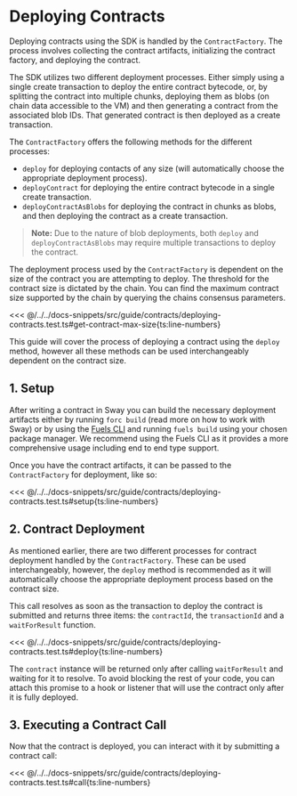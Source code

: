  <script setup>
  import { data } from '../../versions.data'
  const { forc } = data
  const indexUrl = `https://docs.fuel.network/docs/sway/introduction/`
  const jsonAbiUrl = `https://docs.fuel.network/docs/sway/introduction/sway_quickstart/`
</script>

# Deploying Contracts

Deploying contracts using the SDK is handled by the `ContractFactory`. The process involves collecting the contract artifacts, initializing the contract factory, and deploying the contract.

The SDK utilizes two different deployment processes. Either simply using a single create transaction to deploy the entire contract bytecode, or, by splitting the contract into multiple chunks, deploying them as blobs (on chain data accessible to the VM) and then generating a contract from the associated blob IDs. That generated contract is then deployed as a create transaction.

The `ContractFactory` offers the following methods for the different processes:

- `deploy` for deploying contacts of any size (will automatically choose the appropriate deployment process).
- `deployContract` for deploying the entire contract bytecode in a single create transaction.
- `deployContractAsBlobs` for deploying the contract in chunks as blobs, and then deploying the contract as a create transaction.

> **Note:** Due to the nature of blob deployments, both `deploy` and `deployContractAsBlobs` may require multiple transactions to deploy the contract.

The deployment process used by the `ContractFactory` is dependent on the size of the contract you are attempting to deploy. The threshold for the contract size is dictated by the chain. You can find the maximum contract size supported by the chain by querying the chains consensus parameters.

<<< @/../../docs-snippets/src/guide/contracts/deploying-contracts.test.ts#get-contract-max-size{ts:line-numbers}

This guide will cover the process of deploying a contract using the `deploy` method, however all these methods can be used interchangeably dependent on the contract size.

## 1. Setup

After writing a contract in Sway you can build the necessary deployment artifacts either by running `forc build` (<a :href="indexUrl" target="_blank" rel="noreferrer">read more</a> on how to work with Sway) or by using the [Fuels CLI](../fuels-cli/index.md) and running `fuels build` using your chosen package manager. We recommend using the Fuels CLI as it provides a more comprehensive usage including end to end type support.

Once you have the contract artifacts, it can be passed to the `ContractFactory` for deployment, like so:

<<< @/../../docs-snippets/src/guide/contracts/deploying-contracts.test.ts#setup{ts:line-numbers}

## 2. Contract Deployment

As mentioned earlier, there are two different processes for contract deployment handled by the `ContractFactory`. These can be used interchangeably, however, the `deploy` method is recommended as it will automatically choose the appropriate deployment process based on the contract size.

This call resolves as soon as the transaction to deploy the contract is submitted and returns three items: the `contractId`, the `transactionId` and a `waitForResult` function.

<<< @/../../docs-snippets/src/guide/contracts/deploying-contracts.test.ts#deploy{ts:line-numbers}

The `contract` instance will be returned only after calling `waitForResult` and waiting for it to resolve. To avoid blocking the rest of your code, you can attach this promise to a hook or listener that will use the contract only after it is fully deployed.

## 3. Executing a Contract Call

Now that the contract is deployed, you can interact with it by submitting a contract call:

<<< @/../../docs-snippets/src/guide/contracts/deploying-contracts.test.ts#call{ts:line-numbers}
